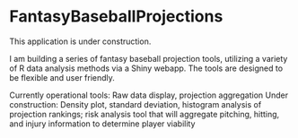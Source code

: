 # FantasyBaseballProjections

This application is under construction.

I am building a series of fantasy baseball projection tools, utilizing a variety of R data analysis methods via a Shiny webapp.
The tools are designed to be flexible and user friendly.

Currently operational tools: Raw data display, projection aggregation
Under construction: Density plot, standard deviation, histogram analysis of projection rankings; risk analysis tool
that will aggregate pitching, hitting, and injury information to determine player viability
